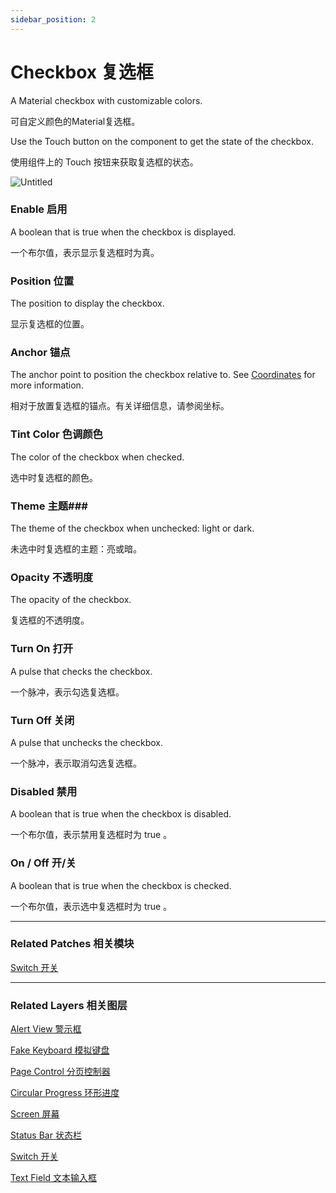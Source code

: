 ```yaml
---
sidebar_position: 2
---
```


# Checkbox 复选框

A Material checkbox with customizable colors.

可自定义颜色的Material复选框。

Use the Touch button on the component to get the state of the checkbox.

使用组件上的 Touch 按钮来获取复选框的状态。

![Untitled](https://s3.us-west-2.amazonaws.com/secure.notion-static.com/db4e5619-0fef-4e09-b948-ad5dbea48722/Untitled.png?X-Amz-Algorithm=AWS4-HMAC-SHA256&X-Amz-Content-Sha256=UNSIGNED-PAYLOAD&X-Amz-Credential=AKIAT73L2G45EIPT3X45%2F20220602%2Fus-west-2%2Fs3%2Faws4_request&X-Amz-Date=20220602T190154Z&X-Amz-Expires=86400&X-Amz-Signature=fa996ac2e7e29be01b755cf95a550316f618a823ad854df8bd3fddc6d28982b8&X-Amz-SignedHeaders=host&response-content-disposition=filename%20%3D%22Untitled.png%22&x-id=GetObject)

### Enable 启用

A boolean that is true when the checkbox is displayed.

一个布尔值，表示显示复选框时为真。

### Position 位置

The position to display the checkbox.

显示复选框的位置。

### Anchor 锚点

The anchor point to position the checkbox relative to. See [Coordinates](https://www.notion.so/Coordinates-bd835085db7c48e49e00a66e5e44caf2) for more information.

相对于放置复选框的锚点。有关详细信息，请参阅坐标。

### Tint Color 色调颜色

The color of the checkbox when checked.

选中时复选框的颜色。

### Theme 主题### 

The theme of the checkbox when unchecked: light or dark.

未选中时复选框的主题：亮或暗。

### Opacity 不透明度

The opacity of the checkbox.

复选框的不透明度。

### Turn On 打开

A pulse that checks the checkbox.

一个脉冲，表示勾选复选框。

### Turn Off 关闭

A pulse that unchecks the checkbox.

一个脉冲，表示取消勾选复选框。

### Disabled 禁用

A boolean that is true when the checkbox is disabled.

一个布尔值，表示禁用复选框时为 true 。

### On / Off 开/关

A boolean that is true when the checkbox is checked.

一个布尔值，表示选中复选框时为 true 。

------

### Related Patches 相关模块

[Switch 开关](https://www.notion.so/Switch-bd684625ec8b4aaa9ff9b5ae3e396e86)

------

### Related Layers 相关图层

[Alert View 警示框](https://www.notion.so/Alert-View-82a7c414b0c04e489c7efe4bea7a239d)

[Fake Keyboard 模拟键盘](https://www.notion.so/Fake-Keyboard-3feb346590de4ff3822b6079c7dc17b9)

[Page Control 分页控制器](https://www.notion.so/Page-Control-73fd8adb143a4b34a3267ece18dfd876)

[Circular Progress 环形进度](https://www.notion.so/Circular-Progress-df848ba8986b4983aaa59dbf7c05faae)

[Screen 屏幕](https://www.notion.so/Screen-a0d1e5fd463540a6b93c635a9706cab2)

[Status Bar 状态栏](https://www.notion.so/Status-Bar-c2583cf542a241949665528cff2c5031)

[Switch 开关](https://www.notion.so/Switch-4171567de6384966b26842c68b41155d)

[Text Field 文本输入框](https://www.notion.so/Text-Field-4a2ab8b08c3a49d19b19e4f715dedf41)
